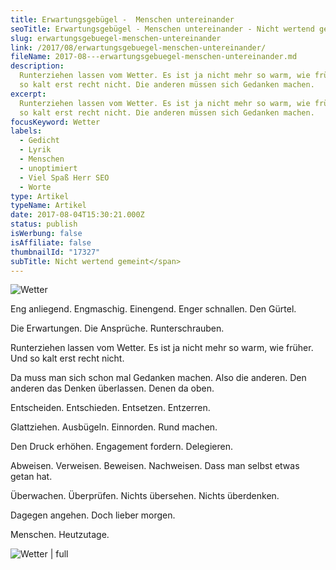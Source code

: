 ```yaml
---
title: Erwartungsgebügel -  Menschen untereinander
seoTitle: Erwartungsgebügel - Menschen untereinander - Nicht wertend gemeint
slug: erwartungsgebuegel-menschen-untereinander
link: /2017/08/erwartungsgebuegel-menschen-untereinander/
fileName: 2017-08---erwartungsgebuegel-menschen-untereinander.md
description:
  Runterziehen lassen vom Wetter. Es ist ja nicht mehr so warm, wie früher. Und
  so kalt erst recht nicht. Die anderen müssen sich Gedanken machen.
excerpt:
  Runterziehen lassen vom Wetter. Es ist ja nicht mehr so warm, wie früher. Und
  so kalt erst recht nicht. Die anderen müssen sich Gedanken machen.
focusKeyword: Wetter
labels:
  - Gedicht
  - Lyrik
  - Menschen
  - unoptimiert
  - Viel Spaß Herr SEO
  - Worte
type: Artikel
typeName: Artikel
date: 2017-08-04T15:30:21.000Z
status: publish
isWerbung: false
isAffiliate: false
thumbnailId: "17327"
subTitle: Nicht wertend gemeint</span>
---
```


![Wetter](http://cardamonchai.com/wp-content/uploads/2017/08/14159340218_160988f645_z.jpg)

<p class="p1"><span class="s1">Eng anliegend.
</span><span class="s1">Engmaschig.
</span><span class="s1">Einengend.
</span><span class="s1">Enger schnallen.
</span><span class="s1">Den Gürtel.</span></p>

<p class="p1"><span class="s1">Die Erwartungen.
</span><span class="s1">Die Ansprüche.
</span><span class="s1">Runterschrauben.</span></p>

<p class="p1"><span class="s1">Runterziehen lassen vom Wetter.
</span><span class="s1">Es ist ja nicht mehr so warm, wie früher.
</span><span class="s1">Und so kalt erst recht nicht.</span></p>

<p class="p1"><span class="s1">Da muss man sich schon mal Gedanken machen.
</span><span class="s1">Also die anderen.
</span><span class="s1">Den anderen das Denken überlassen.
</span><span class="s1">Denen da oben.</span></p>

<p class="p1"><span class="s1">Entscheiden.
</span><span class="s1">Entschieden.
</span><span class="s1">Entsetzen.
</span><span class="s1">Entzerren.</span></p>

<p class="p1"><span class="s1">Glattziehen.
</span><span class="s1">Ausbügeln.
</span><span class="s1">Einnorden.
</span><span class="s1">Rund machen.</span></p>

<p class="p1"><span class="s1">Den Druck erhöhen.
</span><span class="s1">Engagement fordern.
</span><span class="s1">Delegieren.</span></p>

<p class="p1"><span class="s1">Abweisen.
</span><span class="s1">Verweisen.
</span><span class="s1">Beweisen.
</span><span class="s1">Nachweisen.
</span><span class="s1">Dass man selbst etwas getan hat.</span></p>

<p class="p1"><span class="s1">Überwachen.
</span><span class="s1">Überprüfen.
</span><span class="s1">Nichts übersehen.
</span><span class="s1">Nichts überdenken.</span></p>

Dagegen angehen. Doch lieber morgen.

<p class="p1"><span class="s1">Menschen.
</span><span class="s1">Heutzutage.</span></p>

![Wetter | full](http://cardamonchai.com/wp-content/uploads/2017/08/15659774513_dc88123b2d_z.jpg)

<span style="border-radius: 2px; text-indent: 20px; width: auto; padding: 0px 4px 0px 0px; text-align: center; font: bold 11px/20px 'Helvetica Neue',Helvetica,sans-serif; color: #ffffff; background: #bd081c  no-repeat scroll 3px 50% / 14px 14px; position: absolute; opacity: 1; z-index: 8675309; display: none; cursor: pointer;">Merken</span>

